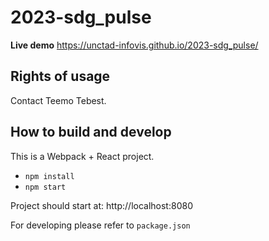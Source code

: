 # 2023-sdg_pulse

**Live demo** https://unctad-infovis.github.io/2023-sdg_pulse/

## Rights of usage

Contact Teemo Tebest.

## How to build and develop

This is a Webpack + React project.

* `npm install`
* `npm start`

Project should start at: http://localhost:8080

For developing please refer to `package.json`